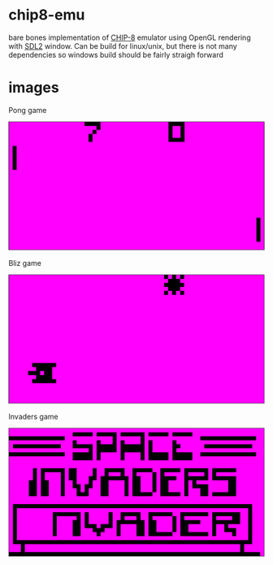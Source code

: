 # chip8-emu
bare bones implementation of [CHIP-8](https://en.wikipedia.org/wiki/CHIP-8) emulator using OpenGL rendering with [SDL2](https://www.libsdl.org/) window.
Can be build for linux/unix, but there is not many dependencies so windows build should be fairly straigh forward

# images

Pong game

![image1](chip8.png)

Bliz game

![image2](chip8Bliz.png)

Invaders game

![image3](chipinvaders.png)
